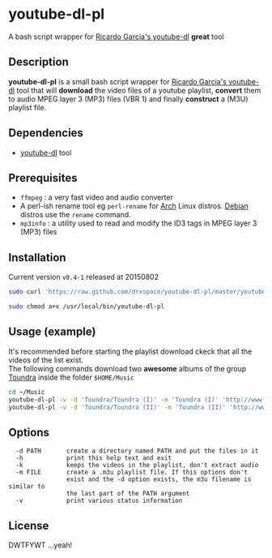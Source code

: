 youtube-dl-pl
=============
A bash script wrapper for [Ricardo Garcia's youtube-dl] **great** tool

Description
-----------
**youtube-dl-pl** is a small bash script wrapper for [Ricardo Garcia's youtube-dl] tool
that will **download** the video files of a youtube playlist, **convert** them to audio
MPEG layer 3 (MP3) files (VBR 1) and finally **construct** a (M3U) playlist file.

Dependencies
------------
* [youtube-dl] tool

Prerequisites
-------------
* `ffmpeg` : a very fast video and audio converter 
* A perl-ish rename tool eg `perl-rename` for [Arch] Linux distros. [Debian] distros
use the `rename` command.
* `mp3info` : a utility used to read and modify the ID3 tags in MPEG layer 3 (MP3) files

Installation
------------
Current version `v0.4-1` released at 20150802
```bash
sudo curl 'https://raw.github.com/drxspace/youtube-dl-pl/master/youtube-dl-pl.sh' -o /usr/local/bin/youtube-dl-pl

sudo chmod a+x /usr/local/bin/youtube-dl-pl

```

Usage (example)
---------------
It's recommended before starting the playlist download ckeck that all the videos
of the list exist.  
The following commands download two **awesome** albums of the group [Toundra] inside
the folder `$HOME/Music`
```bash
cd ~/Music
youtube-dl-pl -v -d 'Toundra/Toundra (I)' -m 'Toundra (I)' 'http://www.youtube.com/playlist?list=PLA64899EF7305EFBF'
youtube-dl-pl -v -d 'Toundra/Toundra (II)' -m 'Toundra (II)' 'http://www.youtube.com/playlist?list=PL015CBE02BE2C6ECA'

```

Options
-------
```
  -d PATH		create a directory named PATH and put the files in it
  -h			print this help text and exit
  -k			keeps the videos in the playlist, don't extract audio
  -m FILE		create a .m3u playlist file. If this options don't
				exist and the -d option exists, the m3u filename is similar to
				the last part of the PATH argument
  -v			print various status information
```

[Ricardo Garcia's youtube-dl]:https://github.com/rg3/youtube-dl
[youtube-dl]:http://rg3.github.io/youtube-dl/download.html
[Arch]:https://www.archlinux.org/
[Debian]:http://www.debian.org/
[Toundra]:http://www.youtube.com/user/ToundraOfficial

License
-------
DWTFYWT ...yeah!
